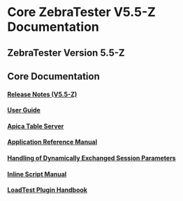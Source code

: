 # Core ZebraTester V5.5-Z Documentation

## ZebraTester Version 5.5-Z <a href="#corezebratesterv5.5-zdocumentation-zebratesterversion5.5-z" id="corezebratesterv5.5-zdocumentation-zebratesterversion5.5-z"></a>

## Core Documentation <a href="#corezebratesterv5.5-zdocumentation-coredocumentation" id="corezebratesterv5.5-zdocumentation-coredocumentation"></a>

#### &#x20;[**Release Notes (V5.5-Z)**](https://apica-packages.s3.eu-central-1.amazonaws.com/current/zebratester/docs/55Z/ZebraTesterReleaseNotesV55Z.pdf) <a href="#corezebratesterv5.5-zdocumentation-releasenotes-v5.5-z" id="corezebratesterv5.5-zdocumentation-releasenotes-v5.5-z"></a>

#### &#x20;[**User Guide**](https://apica-packages.s3.eu-central-1.amazonaws.com/current/zebratester/docs/55Z/ZebraTesterUsersGuideEn_V55Z.pdf) <a href="#corezebratesterv5.5-zdocumentation-userguide" id="corezebratesterv5.5-zdocumentation-userguide"></a>

#### &#x20;[**Apica Table Server**](https://apica-packages.s3.eu-central-1.amazonaws.com/current/zebratester/docs/ApicaTableServer_v1.3.pdf) <a href="#corezebratesterv5.5-zdocumentation-apicatableserver" id="corezebratesterv5.5-zdocumentation-apicatableserver"></a>

#### &#x20;[**Application Reference Manual**](https://apica-packages.s3.eu-central-1.amazonaws.com/current/zebratester/docs/55Z/ZebraTesterApplicationReferenceManual_V55Z.pdf) <a href="#corezebratesterv5.5-zdocumentation-applicationreferencemanual" id="corezebratesterv5.5-zdocumentation-applicationreferencemanual"></a>

#### &#x20;[**Handling of Dynamically Exchanged Session Parameters**](https://apica-packages.s3.eu-central-1.amazonaws.com/current/zebratester/docs/HandlingDynamicSessionParameterEN.pdf) <a href="#corezebratesterv5.5-zdocumentation-handlingofdynamicallyexchangedsessionparameters" id="corezebratesterv5.5-zdocumentation-handlingofdynamicallyexchangedsessionparameters"></a>

#### &#x20;[**Inline Script Manual**](https://apica-packages.s3.eu-central-1.amazonaws.com/current/zebratester/docs/PrxBasicLanguageReferenceManualEn_v55.pdf) <a href="#corezebratesterv5.5-zdocumentation-inlinescriptmanual" id="corezebratesterv5.5-zdocumentation-inlinescriptmanual"></a>

#### &#x20;[**LoadTest Plugin Handbook**](https://apica-packages.s3.eu-central-1.amazonaws.com/current/zebratester/docs/LoadtestPluginDeveloperHandbook_v55.pdf) <a href="#corezebratesterv5.5-zdocumentation-loadtestpluginhandbook" id="corezebratesterv5.5-zdocumentation-loadtestpluginhandbook"></a>

